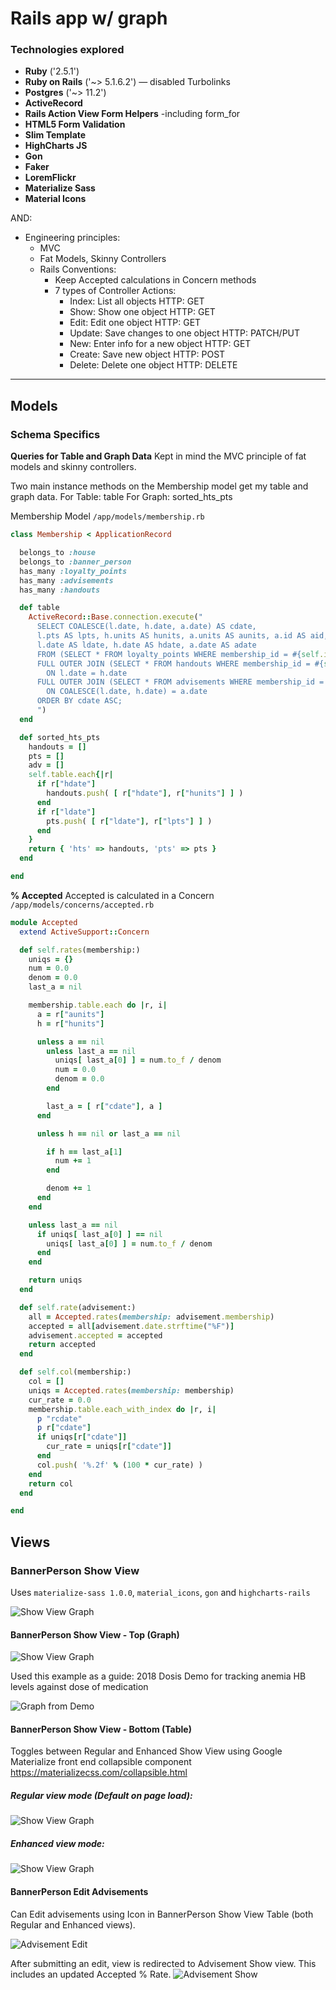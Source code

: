 # Rails app w/ graph

### Technologies explored

* **Ruby** ('2.5.1')
* **Ruby on Rails** ('~> 5.1.6.2') — disabled Turbolinks
* **Postgres** ('~> 11.2')
* **ActiveRecord**
* **Rails Action View Form Helpers** -including form_for
* **HTML5 Form Validation**
* **Slim Template**
* **HighCharts JS** 
* **Gon**
* **Faker**
* **LoremFlickr**
* **Materialize Sass**
* **Material Icons**

AND:
* Engineering principles:
  * MVC
  * Fat Models, Skinny Controllers
  * Rails Conventions:
    * Keep Accepted calculations in Concern methods
    * 7 types of Controller Actions:
      * Index: List all objects
        HTTP: GET
      * Show: Show one object
        HTTP: GET
      * Edit: Edit one object
        HTTP: GET
      * Update: Save changes to one object
        HTTP: PATCH/PUT
      * New: Enter info for a new object
        HTTP: GET
      * Create: Save new object
        HTTP: POST
      * Delete: Delete one object
        HTTP: DELETE
---
## Models
### Schema Specifics



**Queries for Table and Graph Data**
Kept in mind the MVC principle of fat models and skinny controllers.

Two main instance methods on the Membership model get my table and graph data.
For Table: table
For Graph: sorted_hts_pts

Membership Model `/app/models/membership.rb`
```ruby
class Membership < ApplicationRecord

  belongs_to :house
  belongs_to :banner_person
  has_many :loyalty_points
  has_many :advisements
  has_many :handouts

  def table
    ActiveRecord::Base.connection.execute("
      SELECT COALESCE(l.date, h.date, a.date) AS cdate,
      l.pts AS lpts, h.units AS hunits, a.units AS aunits, a.id AS aid,
      l.date AS ldate, h.date AS hdate, a.date AS adate
      FROM (SELECT * FROM loyalty_points WHERE membership_id = #{self.id}) l
      FULL OUTER JOIN (SELECT * FROM handouts WHERE membership_id = #{self.id}) h
        ON l.date = h.date
      FULL OUTER JOIN (SELECT * FROM advisements WHERE membership_id = #{self.id}) a
        ON COALESCE(l.date, h.date) = a.date
      ORDER BY cdate ASC;
      ")
  end

  def sorted_hts_pts
    handouts = []
    pts = []
    adv = []
    self.table.each{|r|
      if r["hdate"]
        handouts.push( [ r["hdate"], r["hunits"] ] )
      end
      if r["ldate"]
        pts.push( [ r["ldate"], r["lpts"] ] )
      end
    }
    return { 'hts' => handouts, 'pts' => pts }
  end

end
```

**% Accepted**
Accepted is calculated in a Concern
``/app/models/concerns/accepted.rb ``

```ruby
module Accepted
  extend ActiveSupport::Concern

  def self.rates(membership:)
    uniqs = {}
    num = 0.0
    denom = 0.0
    last_a = nil

    membership.table.each do |r, i|
      a = r["aunits"]
      h = r["hunits"]

      unless a == nil
        unless last_a == nil
          uniqs[ last_a[0] ] = num.to_f / denom
          num = 0.0
          denom = 0.0
        end

        last_a = [ r["cdate"], a ]
      end

      unless h == nil or last_a == nil

        if h == last_a[1]
          num += 1
        end

        denom += 1
      end
    end

    unless last_a == nil
      if uniqs[ last_a[0] ] == nil
        uniqs[ last_a[0] ] = num.to_f / denom
      end
    end

    return uniqs
  end

  def self.rate(advisement:)
    all = Accepted.rates(membership: advisement.membership)
    accepted = all[advisement.date.strftime("%F")]
    advisement.accepted = accepted
    return accepted
  end

  def self.col(membership:)
    col = []
    uniqs = Accepted.rates(membership: membership)
    cur_rate = 0.0
    membership.table.each_with_index do |r, i|
      p "rcdate"
      p r["cdate"]
      if uniqs[r["cdate"]]
        cur_rate = uniqs[r["cdate"]]
      end
      col.push( '%.2f' % (100 * cur_rate) )
    end
    return col
  end

end
```

## Views
### BannerPerson Show View
Uses `materialize-sass 1.0.0`, `material_icons`, `gon` and `highcharts-rails`


![Show View Graph](/app/assets/images/show.jpg)

#### BannerPerson Show View - Top (Graph)

![Show View Graph](/app/assets/images/showTop.jpg)


Used this example as a guide:
2018 Dosis Demo for tracking anemia HB levels against
dose of medication

![Graph from Demo](/app/assets/images/demoGraph.jpg)


#### BannerPerson Show View - Bottom (Table)

Toggles between Regular and Enhanced Show View using Google Materialize front end collapsible component
https://materializecss.com/collapsible.html

##### Regular view mode (Default on page load):

![Show View Graph](/app/assets/images/showBottom.jpg)

##### Enhanced view mode:
![Show View Graph](/app/assets/images/showBottomEnhanced.jpg)


#### BannerPerson Edit Advisements
Can Edit advisements using Icon in BannerPerson Show View Table (both Regular and Enhanced views).

![Advisement Edit](/app/assets/images/advEdit.jpg)

After submitting an edit, view is redirected to Advisement Show view. This includes an updated Accepted % Rate.
![Advisement Show](/app/assets/images/advShow.jpg)


